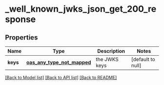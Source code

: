 # _well_known_jwks_json_get_200_response
## Properties

| Name | Type | Description | Notes |
|------------ | ------------- | ------------- | -------------|
| **keys** | [**oas_any_type_not_mapped**](.md) | the JWKS keys | [default to null] |

[[Back to Model list]](../README.md#documentation-for-models) [[Back to API list]](../README.md#documentation-for-api-endpoints) [[Back to README]](../README.md)

